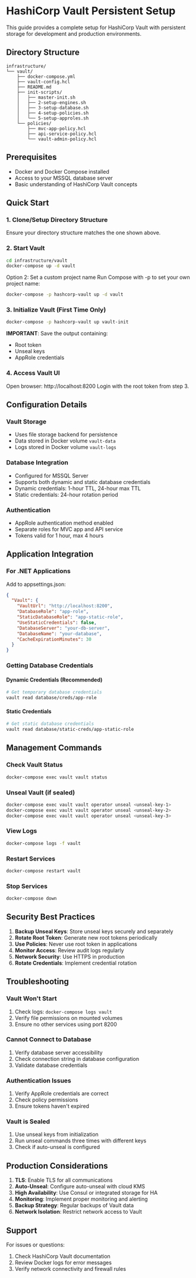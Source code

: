 ﻿# HashiCorp Vault Persistent Setup

This guide provides a complete setup for HashiCorp Vault with persistent storage for development and production environments.

## Directory Structure
```
infrastructure/
└── vault/
    ├── docker-compose.yml
    ├── vault-config.hcl
    ├── README.md
    ├── init-scripts/
    │   ├── master-init.sh
    │   ├── 2-setup-engines.sh
    │   ├── 3-setup-database.sh
    │   ├── 4-setup-policies.sh
    │   └── 5-setup-approles.sh
    └── policies/
        ├── mvc-app-policy.hcl
        ├── api-service-policy.hcl
        └── vault-admin-policy.hcl
```

## Prerequisites
- Docker and Docker Compose installed
- Access to your MSSQL database server
- Basic understanding of HashiCorp Vault concepts

## Quick Start

### 1. Clone/Setup Directory Structure
Ensure your directory structure matches the one shown above.

### 2. Start Vault
```bash
cd infrastructure/vault
docker-compose up -d vault
```

Option 2: Set a custom project name
Run Compose with -p to set your own project name:

```bash
docker-compose -p hashcorp-vault up -d vault
```

### 3. Initialize Vault (First Time Only)
```bash
docker-compose -p hashcorp-vault up vault-init
```

**IMPORTANT**: Save the output containing:
- Root token
- Unseal keys
- AppRole credentials

### 4. Access Vault UI
Open browser: http://localhost:8200
Login with the root token from step 3.

## Configuration Details

### Vault Storage
- Uses file storage backend for persistence
- Data stored in Docker volume `vault-data`
- Logs stored in Docker volume `vault-logs`

### Database Integration
- Configured for MSSQL Server
- Supports both dynamic and static database credentials
- Dynamic credentials: 1-hour TTL, 24-hour max TTL
- Static credentials: 24-hour rotation period

### Authentication
- AppRole authentication method enabled
- Separate roles for MVC app and API service
- Tokens valid for 1 hour, max 4 hours

## Application Integration

### For .NET Applications

Add to appsettings.json:
```json
{
  "Vault": {
    "VaultUrl": "http://localhost:8200",
    "DatabaseRole": "app-role",
    "StaticDatabaseRole": "app-static-role",
    "UseStaticCredentials": false,
    "DatabaseServer": "your-db-server",
    "DatabaseName": "your-database",
    "CacheExpirationMinutes": 30
  }
}
```

### Getting Database Credentials

#### Dynamic Credentials (Recommended)
```bash
# Get temporary database credentials
vault read database/creds/app-role
```

#### Static Credentials
```bash
# Get static database credentials
vault read database/static-creds/app-static-role
```

## Management Commands

### Check Vault Status
```bash
docker-compose exec vault vault status
```

### Unseal Vault (if sealed)
```bash
docker-compose exec vault vault operator unseal <unseal-key-1>
docker-compose exec vault vault operator unseal <unseal-key-2>
docker-compose exec vault vault operator unseal <unseal-key-3>
```

### View Logs
```bash
docker-compose logs -f vault
```

### Restart Services
```bash
docker-compose restart vault
```

### Stop Services
```bash
docker-compose down
```

## Security Best Practices

1. **Backup Unseal Keys**: Store unseal keys securely and separately
2. **Rotate Root Token**: Generate new root tokens periodically
3. **Use Policies**: Never use root token in applications
4. **Monitor Access**: Review audit logs regularly
5. **Network Security**: Use HTTPS in production
6. **Rotate Credentials**: Implement credential rotation

## Troubleshooting

### Vault Won't Start
1. Check logs: `docker-compose logs vault`
2. Verify file permissions on mounted volumes
3. Ensure no other services using port 8200

### Cannot Connect to Database
1. Verify database server accessibility
2. Check connection string in database configuration
3. Validate database credentials

### Authentication Issues
1. Verify AppRole credentials are correct
2. Check policy permissions
3. Ensure tokens haven't expired

### Vault is Sealed
1. Use unseal keys from initialization
2. Run unseal commands three times with different keys
3. Check if auto-unseal is configured

## Production Considerations

1. **TLS**: Enable TLS for all communications
2. **Auto-Unseal**: Configure auto-unseal with cloud KMS
3. **High Availability**: Use Consul or integrated storage for HA
4. **Monitoring**: Implement proper monitoring and alerting
5. **Backup Strategy**: Regular backups of Vault data
6. **Network Isolation**: Restrict network access to Vault

## Support

For issues or questions:
1. Check HashiCorp Vault documentation
2. Review Docker logs for error messages
3. Verify network connectivity and firewall rules